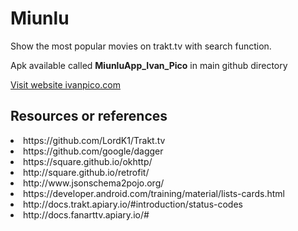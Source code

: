 <h1>Miunlu </h1> 

<p>Show the most popular movies on trakt.tv with search function.
</p>
<p> Apk available called <b> MiunluApp_Ivan_Pico</b> in main github directory </p>

<a target="_blank" href="http://ivanpico.com"> Visit website ivanpico.com</a>

<h2> Resources or references</h2>

<li>
https://github.com/LordK1/Trakt.tv</li>
<li>
https://github.com/google/dagger</li>
<li>
https://square.github.io/okhttp/</li>
<li>
http://square.github.io/retrofit/</li>
<li>
http://www.jsonschema2pojo.org/</li>
<li>
https://developer.android.com/training/material/lists-cards.html</li>
<li>
http://docs.trakt.apiary.io/#introduction/status-codes</li>
<li>
http://docs.fanarttv.apiary.io/#</li>


